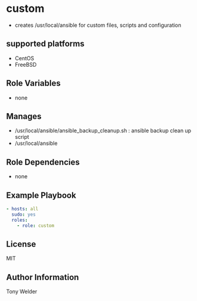 # custom 

- creates /usr/local/ansible for custom files, scripts and configuration 

## supported platforms

- CentOS
- FreeBSD

## Role Variables

- none 

## Manages

- /usr/local/ansible/ansible_backup_cleanup.sh : ansible backup clean up script 
- /usr/local/ansible

## Role Dependencies

- none 

## Example Playbook

```yaml
- hosts: all
  sudo: yes
  roles:
    - role: custom 
```
## License

MIT

## Author Information

Tony Welder
